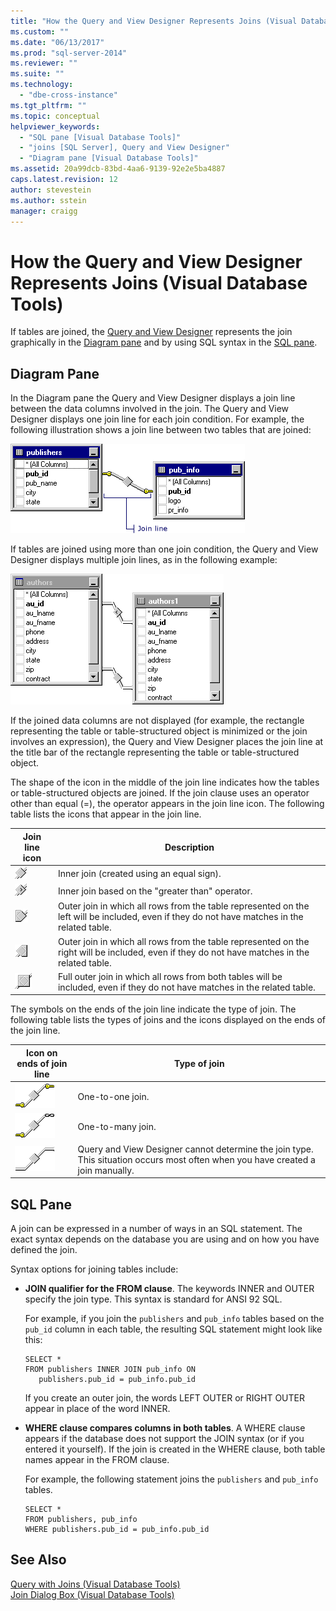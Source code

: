 ```yaml
---
title: "How the Query and View Designer Represents Joins (Visual Database Tools) | Microsoft Docs"
ms.custom: ""
ms.date: "06/13/2017"
ms.prod: "sql-server-2014"
ms.reviewer: ""
ms.suite: ""
ms.technology: 
  - "dbe-cross-instance"
ms.tgt_pltfrm: ""
ms.topic: conceptual
helpviewer_keywords: 
  - "SQL pane [Visual Database Tools]"
  - "joins [SQL Server], Query and View Designer"
  - "Diagram pane [Visual Database Tools]"
ms.assetid: 20a99dcb-83bd-4aa6-9139-92e2e5ba4887
caps.latest.revision: 12
author: stevestein
ms.author: sstein
manager: craigg
---
```

# How the Query and View Designer Represents Joins (Visual Database Tools)
  If tables are joined, the [Query and View Designer](visual-database-tools.md) represents the join graphically in the [Diagram pane](diagram-pane-visual-database-tools.md) and by using SQL syntax in the [SQL pane](sql-pane-visual-database-tools.md).  
  
## Diagram Pane  
 In the Diagram pane the Query and View Designer displays a join line between the data columns involved in the join. The Query and View Designer displays one join line for each join condition. For example, the following illustration shows a join line between two tables that are joined:  
  
 ![Join line shows relationship between two tables](../../database-engine/media//dv3wbig.gif "Join line shows relationship between two tables")  
  
 If tables are joined using more than one join condition, the Query and View Designer displays multiple join lines, as in the following example:  
  
 ![Tables joined using more than one join condition](../../database-engine/media//dv3w9n1.gif "Tables joined using more than one join condition")  
  
 If the joined data columns are not displayed (for example, the rectangle representing the table or table-structured object is minimized or the join involves an expression), the Query and View Designer places the join line at the title bar of the rectangle representing the table or table-structured object.  
  
 The shape of the icon in the middle of the join line indicates how the tables or table-structured objects are joined. If the join clause uses an operator other than equal (=), the operator appears in the join line icon. The following table lists the icons that appear in the join line.  
  
|**Join line icon**|**Description**|  
|------------------------|---------------------|  
|![Visual Database Tools icon](../../database-engine/media//dv3wbih.gif "Visual Database Tools icon")|Inner join (created using an equal sign).|  
|![Visual Database Tools icon](../../database-engine/media//dv3wbii.gif "Visual Database Tools icon")|Inner join based on the "greater than" operator.|  
|![Visual Database Tools icon](../../database-engine/media//dv3wbij.gif "Visual Database Tools icon")|Outer join in which all rows from the table represented on the left will be included, even if they do not have matches in the related table.|  
|![Visual Database Tools icon](../../database-engine/media//dv3wbik.gif "Visual Database Tools icon")|Outer join in which all rows from the table represented on the right will be included, even if they do not have matches in the related table.|  
|![Visual Database Tools icon](../../database-engine/media//dv3wbil.gif "Visual Database Tools icon")|Full outer join in which all rows from both tables will be included, even if they do not have matches in the related table.|  
  
 The symbols on the ends of the join line indicate the type of join. The following table lists the types of joins and the icons displayed on the ends of the join line.  
  
|**Icon on ends of join line**|**Type of join**|  
|-----------------------------------|----------------------|  
|![Visual Database Tools icon](../../database-engine/media//dv3wbim.gif "Visual Database Tools icon")|One-to-one join.|  
|![Visual Database Tools icon](../../database-engine/media//dv3wbin.gif "Visual Database Tools icon")|One-to-many join.|  
|![Visual Database Tools icon](../../database-engine/media//dv3wbio.gif "Visual Database Tools icon")|Query and View Designer cannot determine the join type. This situation occurs most often when you have created a join manually.|  
  
## SQL Pane  
 A join can be expressed in a number of ways in an SQL statement. The exact syntax depends on the database you are using and on how you have defined the join.  
  
 Syntax options for joining tables include:  
  
-   **JOIN qualifier for the FROM clause**.   The keywords INNER and OUTER specify the join type. This syntax is standard for ANSI 92 SQL.  
  
     For example, if you join the `publishers` and `pub_info` tables based on the `pub_id` column in each table, the resulting SQL statement might look like this:  
  
    ```  
    SELECT *  
    FROM publishers INNER JOIN pub_info ON  
       publishers.pub_id = pub_info.pub_id  
    ```  
  
     If you create an outer join, the words LEFT OUTER or RIGHT OUTER appear in place of the word INNER.  
  
-   **WHERE clause compares columns in both tables**.   A WHERE clause appears if the database does not support the JOIN syntax (or if you entered it yourself). If the join is created in the WHERE clause, both table names appear in the FROM clause.  
  
     For example, the following statement joins the `publishers` and `pub_info` tables.  
  
    ```  
    SELECT *  
    FROM publishers, pub_info  
    WHERE publishers.pub_id = pub_info.pub_id  
    ```  
  
## See Also  
 [Query with Joins &#40;Visual Database Tools&#41;](query-with-joins-visual-database-tools.md)   
 [Join Dialog Box &#40;Visual Database Tools&#41;](join-dialog-box-visual-database-tools.md)  
  
  
